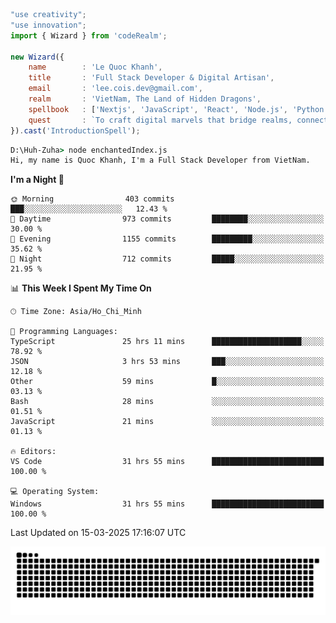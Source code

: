 <!--x axis divider-->

```js 
"use creativity";
"use innovation";
import { Wizard } from 'codeRealm';

new Wizard({
    name        : 'Le Quoc Khanh',
    title       : 'Full Stack Developer & Digital Artisan',
    email       : 'lee.cois.dev@gmail.com',
    realm       : 'VietNam, The Land of Hidden Dragons',
    spellbook   : ['Nextjs', 'JavaScript', 'React', 'Node.js', 'Python', 'Django', 'Cloud Services'],
    quest       : `To craft digital marvels that bridge realms, connect cultures, and bring imagination to life.`,
}).cast('IntroductionSpell');
```

```cmd
D:\Huh-Zuha> node enchantedIndex.js
Hi, my name is Quoc Khanh, I'm a Full Stack Developer from VietNam.
```
<!--START_SECTION:waka-->
**I'm a Night 🦉** 

```text
🌞 Morning                403 commits         ███░░░░░░░░░░░░░░░░░░░░░░   12.43 % 
🌆 Daytime                973 commits         ████████░░░░░░░░░░░░░░░░░   30.00 % 
🌃 Evening                1155 commits        █████████░░░░░░░░░░░░░░░░   35.62 % 
🌙 Night                  712 commits         █████░░░░░░░░░░░░░░░░░░░░   21.95 % 
```


📊 **This Week I Spent My Time On** 

```text
🕑︎ Time Zone: Asia/Ho_Chi_Minh

💬 Programming Languages: 
TypeScript               25 hrs 11 mins      ████████████████████░░░░░   78.92 % 
JSON                     3 hrs 53 mins       ███░░░░░░░░░░░░░░░░░░░░░░   12.18 % 
Other                    59 mins             █░░░░░░░░░░░░░░░░░░░░░░░░   03.13 % 
Bash                     28 mins             ░░░░░░░░░░░░░░░░░░░░░░░░░   01.51 % 
JavaScript               21 mins             ░░░░░░░░░░░░░░░░░░░░░░░░░   01.13 % 

🔥 Editors: 
VS Code                  31 hrs 55 mins      █████████████████████████   100.00 % 

💻 Operating System: 
Windows                  31 hrs 55 mins      █████████████████████████   100.00 % 
```


 Last Updated on 15-03-2025 17:16:07 UTC
<!--END_SECTION:waka-->
<picture>
  <source media="(prefers-color-scheme: dark)" srcset="https://raw.githubusercontent.com/leecois/leecois/output/github-contribution-grid-snake-dark.svg">
  <source media="(prefers-color-scheme: light)" srcset="https://raw.githubusercontent.com/leecois/leecois/output/github-contribution-grid-snake.svg">
  <img alt="github contribution grid snake animation" src="https://raw.githubusercontent.com/leecois/leecois/output/github-contribution-grid-snake.svg">
</picture>
